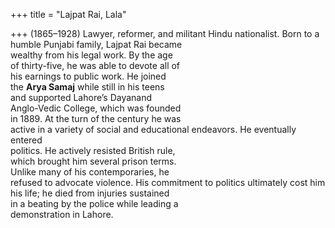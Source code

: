 +++
title = "Lajpat Rai, Lala"

+++
(1865–1928) Lawyer, reformer, and militant Hindu nationalist. Born to a humble Punjabi family, Lajpat Rai became  
wealthy from his legal work. By the age  
of thirty-five, he was able to devote all of  
his earnings to public work. He joined  
the **Arya Samaj** while still in his teens  
and supported Lahore’s Dayanand  
Anglo-Vedic College, which was founded  
in 1889. At the turn of the century he was  
active in a variety of social and educational endeavors. He eventually entered  
politics. He actively resisted British rule,  
which brought him several prison terms.  
Unlike many of his contemporaries, he  
refused to advocate violence. His commitment to politics ultimately cost him  
his life; he died from injuries sustained  
in a beating by the police while leading a  
demonstration in Lahore.